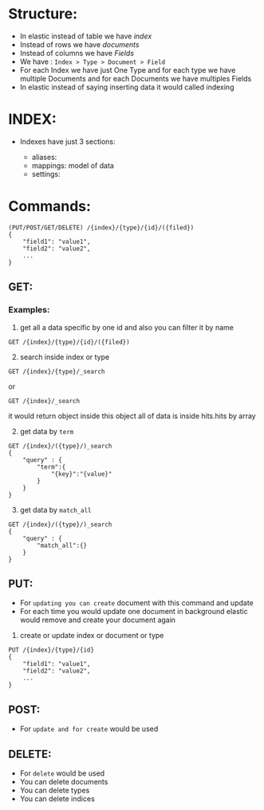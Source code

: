 # Structure:
* In elastic instead of table we have *index*
* Instead of rows we have *documents*
* Instead of columns we have *Fields*
* We have : `Index > Type > Document > Field`
* For each Index we have just One Type and for each type we have multiple Documents and for each Documents we have multiples Fields
* In elastic instead of saying inserting data it would called indexing

# INDEX:
* Indexes have just 3 sections:
  
   * aliases: 
   * mappings: model of data
   * settings: 


# Commands:
```
(PUT/POST/GET/DELETE) /{index}/{type}/{id}/({filed})
{
    "field1": "value1",
    "field2": "value2",
    ...
}
```

## GET: 
### Examples:

1. get all a data specific by one id and also you can filter it by name
```
GET /{index}/{type}/{id}/({filed})
```

2. search inside index or type
```
GET /{index}/{type}/_search
```
or
```
GET /{index}/_search
```
it would return object inside this object all of data is inside hits.hits by array

2. get data by `term`
```
GET /{index}/({type}/)_search
{
    "query" : {
        "term":{
            "{key}":"{value}"
        }
    }
}
```

3. get data by `match_all`
```
GET /{index}/({type}/)_search
{
    "query" : {
        "match_all":{}
    }
}
```

## PUT:
* For `updating you can create` document with this command and update 
* For each time you would update one document in background elastic would remove and create your document again

1. create or update index or document or type
```
PUT /{index}/{type}/{id}
{
    "field1": "value1",
    "field2": "value2",
    ...
}
```

## POST:
* For `update and for create` would be used 


## DELETE:
* For `delete` would be used 
* You can delete documents
* You can delete types
* You can delete indices